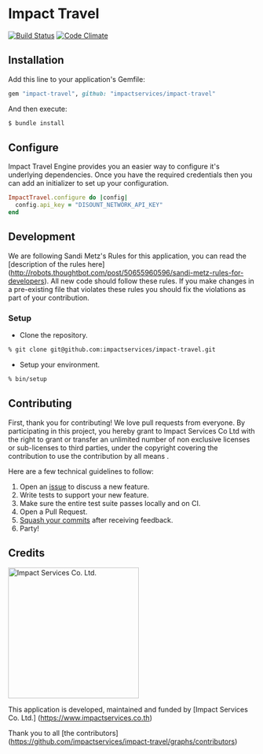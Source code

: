 # Impact Travel

[![Build
Status](https://travis-ci.org/impactservices/impact-travel.svg?branch=master)](https://travis-ci.org/impactservices/impact-travel)
[![Code
Climate](https://codeclimate.com/github/impactservices/impact-travel/badges/gpa.svg)](https://codeclimate.com/github/impactservices/impact-travel)

## Installation

Add this line to your application's Gemfile:

```ruby
gem "impact-travel", github: "impactservices/impact-travel"
```

And then execute:

```sh
$ bundle install
```

## Configure

Impact Travel Engine provides you an easier way to configure it's underlying
dependencies. Once you have the required credentials then you can add an
initializer to set up your configuration.

```ruby
ImpactTravel.configure do |config|
  config.api_key = "DISOUNT_NETWORK_API_KEY"
end
```

## Development

We are following Sandi Metz's Rules for this application, you can read the
[description of the rules here]
(http://robots.thoughtbot.com/post/50655960596/sandi-metz-rules-for-developers). All new code should follow these rules. If you make changes in a pre-existing
file that violates these rules you should fix the violations as part of
your contribution.

### Setup

- Clone the repository.

```sh
% git clone git@github.com:impactservices/impact-travel.git
```

- Setup your environment.

```sh
% bin/setup
```

## Contributing

First, thank you for contributing! We love pull requests from everyone. By
participating in this project, you hereby grant to Impact Services Co Ltd with the
right to grant or transfer an unlimited number of non exclusive licenses or
sub-licenses to third parties, under the copyright covering the contribution to
use the contribution by all means .

Here are a few technical guidelines to follow:

1. Open an [issue][issues] to discuss a new feature.
1. Write tests to support your new feature.
1. Make sure the entire test suite passes locally and on CI.
1. Open a Pull Request.
1. [Squash your commits][squash] after receiving feedback.
1. Party!

[issues]: https://github.com/impactservices/impact-travel/issues
[squash]: https://github.com/thoughtbot/guides/tree/master/protocol/git#write-a-feature

## Credits

<img src="https://www.impactservices.io/images/logo-impact-services.png" width="266" alt="Impact Services Co. Ltd.">

This application is developed, maintained and funded by [Impact Services Co.
Ltd.] (https://www.impactservices.co.th)

Thank you to all [the contributors]
(https://github.com/impactservices/impact-travel/graphs/contributors)
